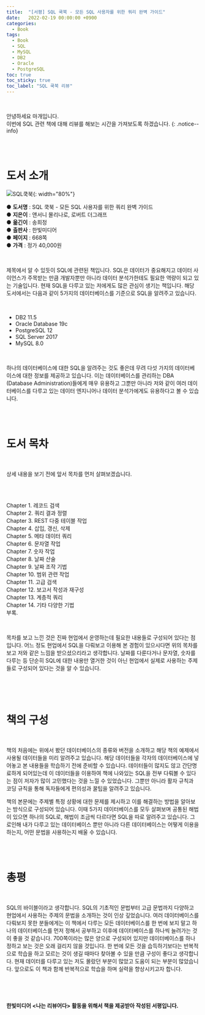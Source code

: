 ```yaml
---
title:  "[서평] SQL 쿡북 - 모든 SQL 사용자를 위한 쿼리 완벽 가이드"
date:   2022-02-19 00:00:00 +0900
categories:
  - Book
tags:
  - Book
  - SQL
  - MySQL
  - DB2
  - Oracle
  - PostgreSQL
toc: true
toc_sticky: true
toc_label: "SQL 쿡북 리뷰"
---
```


<br> 

안녕하세요 마개입니다.  
​
이번에 SQL 관련 책에 대해 리뷰를 해보는 시간을 가져보도록 하겠습니다.
{: .notice--info}

<br><br>

# 도서 소개

![SQL쿡북](https://user-images.githubusercontent.com/78892113/160118175-87bf1763-7bf9-407c-ac3e-08bcbf5ef32e.jpeg){: width="80%"}


● **도서명** : SQL 쿡북 - 모든 SQL 사용자를 위한 쿼리 완벽 가이드  
● **지은이** : 앤서니 몰리나로, 로버트 더그래프  
● **옮긴이** : 송희정  
● **출판사** : 한빛미디어  
● **페이지** : 668쪽  
● **가격** : 정가 40,000원  

<br>

 제목에서 알 수 있듯이 SQL에 관련된 책입니다. SQL은 데이터가 중요해지고 데이터 사이언스가 주목받는 만큼 개발자뿐만 아니라 데이터 분석가한테도 필요한 역량이 되고 있는 기술입니다. 현재 SQL을 다루고 있는 저에게도 많은 관심이 생기는 책입니다. 해당 도서에서는 다음과 같이 5가지의 데이터베이스를 기준으로 SQL을 알려주고 있습니다.

​
* DB2 11.5
* Oracle Database 19c
* PostgreSQL 12
* SQL Server 2017
* MySQL 8.0

​

 하나의 데이터베이스에 대한 SQL을 알려주는 것도 좋은데 무려 다섯 가지의 데이터베이스에 대한 정보를 제공하고 있습니다. 이는 데이터베이스를 관리하는 DBA (Database Administration)들에게 매우 유용하고 그뿐만 아니라 저와 같이 여러 데이터베이스를 다루고 있는 데이터 엔지니어나 데이터 분석가에게도 유용하다고 볼 수 있습니다. 

​<br><br>

# 도서 목차

<br>

상세 내용을 보기 전에 앞서 목차를 먼저 살펴보겠습니다.

<br>​

Chapter 1. 레코드 검색  
Chapter 2. 쿼리 결과 정렬  
Chapter 3. REST 다중 테이블 작업  
Chapter 4. 삽입, 갱신, 삭제  
Chapter 5. 메타 데이터 쿼리  
Chapter 6. 문자열 작업  
Chapter 7. 숫자 작업  
Chapter 8. 날짜 산술  
Chapter 9. 날짜 조작 기법  
Chapter 10. 범위 관련 작업  
Chapter 11. 고급 검색  
Chapter 12. 보고서 작성과 재구성  
Chapter 13. 계층적 쿼리  
Chapter 14. 기타 다양한 기법  
부록.

<br>

 목차를 보고 느낀 것은 진짜 현업에서 운영하는데 필요한 내용들로 구성되어 있다는 점입니다. 어느 정도 현업에서 SQL을 다뤄보고 이용해 본 경험이 있으시다면 위의 목차를 보고 저와 같은 느낌을 받으셨으리라고 생각합니다. 날짜를 다룬다거나 문자열, 숫자를 다루는 등 단순히 SQL에 대한 내용만 열거한 것이 아닌 현업에서 실제로 사용하는 주제들로 구성되어 있다는 것을 알 수 있습니다. 

<br><br>
​
# 책의 구성

<br>

 책의 처음에는 위에서 봤던 데이터베이스의 종류와 버전을 소개하고 해당 책의 예제에서 사용될 데이터들을 미리 알려주고 있습니다. 해당 데이터들을 각자의 데이터베이스에 넣어놓고 본 내용들을 학습하기 전에 준비할 수 있습니다. 데이터들이 많지도 않고 간단명료하게 되어있는데 이 데이터들을 이용하여 책에 나와있는 SQL을 전부 다뤄볼 수 있다는 점이 저자가 많이 고민했다는 것을 느낄 수 있었습니다. 그뿐만 아니라 활자 규칙과 코딩 규칙을 통해 독자들에게 편의성과 꿀팁을 알려주고 있습니다.  


 책의 본문에는 주제별 특정 상황에 대한 문제를 제시하고 이를 해결하는 방법을 알아보는 방식으로 구성되어 있습니다. 이때 5가지 데이터베이스를 모두 살펴보며 공통된 해법이 있으면 하나의 SQL로, 해법이 조금씩 다르다면 SQL을 따로 알려주고 있습니다. 그로인해 내가 다루고 있는 데이터베이스 뿐만 아니라 다른 데이터베이스는 어떻게 이용을 하는지, 어떤 문법을 사용하는지 배울 수 있습니다.

​<br><br>

# 총평

<br>

SQL의 바이블이라고 생각합니다. SQL의 기초적인 문법부터 고급 문법까지 다양하고 현업에서 사용하는 주제의 문법을 소개하는 것이 인상 깊었습니다. 여러 데이터베이스를 다뤄보지 못한 분들에게는 이 책에서 다루는 모든 데이터베이스를 한 번에 보지 말고 하나의 데이터베이스를 먼저 정해서 공부하고 이후에 데이터베이스를 하나씩 늘려가는 것이 좋을 것 같습니다. 700쪽이라는 많은 양으로 구성되어 있지만 데이터베이스를 하나 정하고 보는 것은 오래 걸리지 않을 것입니다. 한 번에 모든 것을 습득하기보다는 반복적으로 학습을 하고 모르는 것이 생길 때마다 찾아볼 수 있을 만큼 구성이 좋다고 생각합니다. 현재 데이터를 다루고 있는 저도 몰랐던 부분이 많았고 도움이 되는 부분이 많았습니다. 앞으로도 이 책과 함께 반복적으로 학습을 하며 실력을 향상시키고자 합니다.

​
​

​

**한빛미디어 \<나는 리뷰어다\> 활동을 위해서 책을 제공받아 작성된 서평입니다.**